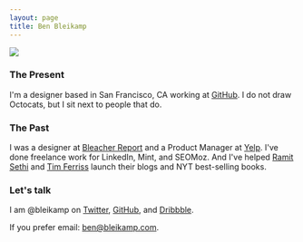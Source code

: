 ```yaml
---
layout: page
title: Ben Bleikamp
---
```


<img src="/images/ben.png" class="pull-right">

### The Present

I'm a designer based in San Francisco, CA working at [GitHub](http://www.github.com). I do not draw Octocats, but I sit next to people that do.

### The Past

I was a designer at [Bleacher Report](http://bleacherreport.com) and a Product Manager at [Yelp](http://yelp.com). I've done freelance work for LinkedIn, Mint, and SEOMoz. And I've helped [Ramit Sethi](http://iwillteachyoutoberich.com) and [Tim Ferriss](http://fourhourblog.com) launch their blogs and NYT best-selling books.

### Let's talk

I am @bleikamp on [Twitter](http://twitter.com/bleikamp), [GitHub](http://github.com/bleikamp), and [Dribbble](http://dribbble.com/bleikamp).

If you prefer email: [ben@bleikamp.com](mailto:ben@bleikamp.com).